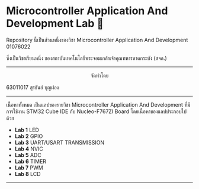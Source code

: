 # Microcontroller Application And Development Lab 🤖

Repository นี้เป็นส่วนหนึ่งของวิชา Microcontroller Application And Development 01076022

ซึ่งเป็นวิชาเรียนหนึ่ง ของสถาบันเทคโนโลยีพระจอมเกล้าเจ้าคุณทหารลาดกระบัง (สจล.)

------------------------------

<p align="center">
จัดทำโดย
</p>

63011017 สุรธันย์ บุญผ่อง

------------------------------

เนื้อหาทั้งหมด เป็นแลปของรายวิชา Microcontroller Application And Development ที่มีการใช้งาน
STM32 Cube IDE กับ Nucleo-F767ZI Board โดยเนื้อหาของแลปประกอบไปด้วย
- **Lab 1** LED
- **Lab 2** GPIO
- **Lab 3** UART/USART TRANSMISSION
- **Lab 4** NVIC
- **Lab 5** ADC
- **Lab 6** TIMER
- **Lab 7** PWM
- **Lab 8** LCD


------------------------------
